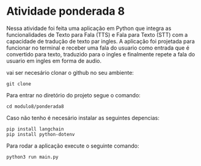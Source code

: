 # Atividade ponderada 8

Nessa atividade foi feita uma aplicação em Python que integra as funcionalidades de Texto para Fala (TTS) e Fala para Texto (STT) com a capacidade de tradução de texto par ingles.
A aplicação foi projetada para funcionar no terminal e receber uma fala do usuario como entrada que é convertido para texto, traduzido para o ingles e finalmente repete a fala do usuario em ingles em forma de audio.

vai ser necesário clonar o github no seu ambiente:

```
git clone 
```

Para entrar no diretório do projeto segue o comando:

```
cd modulo8/ponderada8
```

Caso não tenho é necesário instalar as seguintes depencias:

```
pip install langchain
pip install python-dotenv
```

Para rodar a aplicação execute o seguinte comando:

```
python3 run main.py
```
